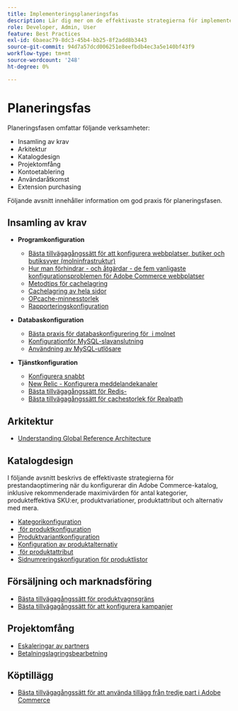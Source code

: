 ```yaml
---
title: Implementeringsplaneringsfas
description: Lär dig mer om de effektivaste strategierna för implementering i planeringsfasen av Adobe Commerce-projekt.
role: Developer, Admin, User
feature: Best Practices
exl-id: 6baeac79-8dc3-45b4-bb25-8f2add8b3443
source-git-commit: 94d7a57dcd006251e8eefbdb4ec3a5e140bf43f9
workflow-type: tm+mt
source-wordcount: '248'
ht-degree: 0%

---
```


# Planeringsfas

Planeringsfasen omfattar följande verksamheter:

- Insamling av krav
- Arkitektur
- Katalogdesign
- Projektomfång
- Kontoetablering
- Användaråtkomst
- Extension purchasing

Följande avsnitt innehåller information om god praxis för planeringsfasen.

## Insamling av krav

- **Programkonfiguration**
   - [Bästa tillvägagångssätt för att konfigurera webbplatser, butiker och butiksvyer (molninfrastruktur)](sites-stores-store-views.md)
   - [Hur man förhindrar - och åtgärdar - de fem vanligaste konfigurationsproblemen för Adobe Commerce webbplatser](https://business.adobe.com/blog/how-to/usual-suspects-five-configuration-fixes-maximize-your-peak-sales)
   - [Metodtips för cachelagring](https://docs.magento.com/user-guide/system/cache-management.html#best-practices-for-caching)
   - [Cachelagring av hela sidor](https://developer.adobe.com/commerce/php/development/cache/page/public-content/)
   - [OPcache-minnesstorlek](opcache-memory-size.md)
   - [Rapporteringskonfiguration](reporting-configuration.md)

- **Databaskonfiguration**
   - [Bästa praxis för databaskonfigurering för &#x200B; i molnet](database-on-cloud.md)
   - [Konfiguration &#x200B; för MySQL-slavanslutning](configure-mysql-slave-connection-on-cloud.md)
   - [Användning av MySQL-utlösare](mysql-triggers-usage.md)

- **Tjänstkonfiguration**
   - [Konfigurera snabbt](https://devdocs.magento.com/cloud/cdn/configure-fastly.html)
   - [New Relic - Konfigurera meddelandekanaler](https://devdocs.magento.com/cloud/project/new-relic.html#configure-notification-channels)
   - [Bästa tillvägagångssätt för Redis-&#x200B;](redis-service-configuration.md)
   - [Bästa tillvägagångssätt för cachestorlek för Realpath](realpath-cache-size.md)

## **Arkitektur**

<!--Asset not yet integrated
- [GRA Architecture examples](https://wiki.corp.adobe.com/x/kD4ykw)
-->
- [Understanding Global Reference Architecture](../../../implementation-playbook/architecture/global-reference.md)

## **Katalogdesign**

I följande avsnitt beskrivs de effektivaste strategierna för prestandaoptimering när du konfigurerar din Adobe Commerce-katalog, inklusive rekommenderade maximivärden för antal kategorier, produkteffektiva SKU:er, produktvariationer, produktattribut och alternativ med mera.

- [Kategorikonfiguration](category-limits.md)
- [&#x200B; för produktkonfiguration](product-sku-limits.md)
- [Produktvariantkonfiguration](product-variations.md)
- [Konfiguration av produktalternativ](product-options.md)
- [&#x200B; för produktattribut](product-attributes-and-options.md)
- [Sidnumreringskonfiguration för produktlistor](product-listing-pagination.md)

## **Försäljning och marknadsföring**

- [Bästa tillvägagångssätt för produktvagnsgräns](product-cart.md)
- [Bästa tillvägagångssätt för att konfigurera kampanjer](product-cart-promotions.md)

## **Projektomfång**

- [Eskaleringar av partners](partner-escalation.md)
- [Betalningslagringsbearbetning](payment-processing-storage.md)

## **Köptillägg**

- [Bästa tillvägagångssätt för att använda tillägg från tredje part i Adobe Commerce](extensions.md)
